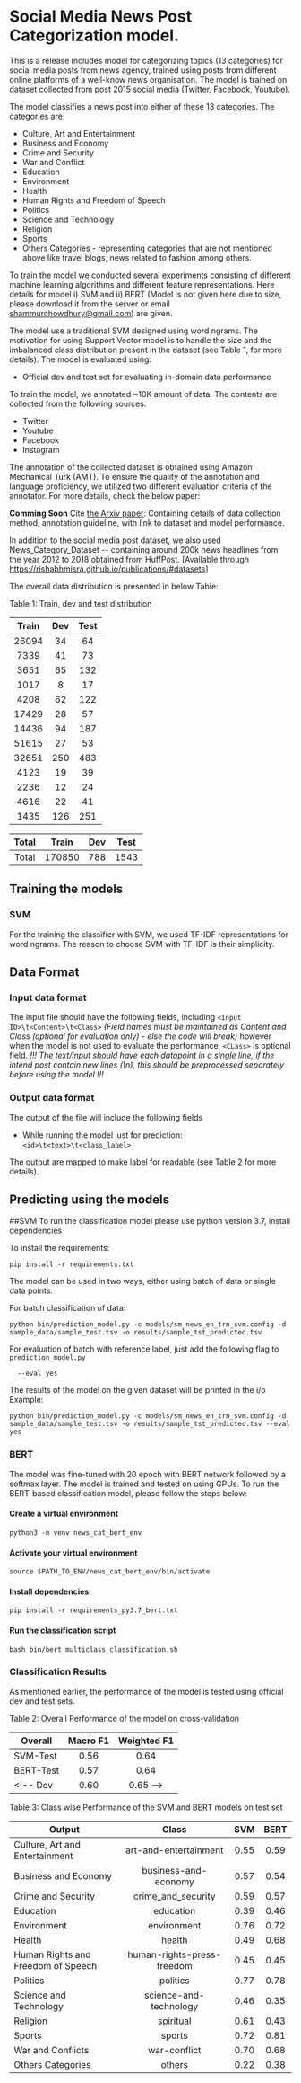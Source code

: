 

# Social Media News Post Categorization model.
This is a release includes model for categorizing topics (13 categories) for social media posts from news agency, trained using posts from different online platforms of a well-know news organisation. The model is trained on dataset collected from post 2015 social media (Twitter, Facebook, Youtube).

The model classifies a news post into either of these 13 categories.
The categories are:
* Culture, Art and Entertainment
* Business and Economy
* Crime and Security
* War and Conflict
* Education
* Environment
* Health
* Human Rights and Freedom of Speech
* Politics
* Science and Technology
* Religion
* Sports
* Others Categories - representing categories that are not mentioned above like travel blogs, news related to fashion among others.


To train the model we conducted several experiments consisting of different machine learning algorithms and different feature representations. Here details for model i) SVM and ii) BERT (Model is not given here due to size, please download it from the server or email shammurchowdhury@gmail.com) are given.

The model use a traditional SVM designed using word ngrams. The motivation for using Support Vector model is to handle the size and the imbalanced class distribution present in the dataset (see Table 1, for more details).
The model is evaluated using:
* Official dev and test set for evaluating in-domain data performance


To train the model, we annotated ~10K amount of data.
The contents are collected from the following sources:
* Twitter
* Youtube
* Facebook
* Instagram

The annotation of the collected dataset is obtained using Amazon Mechanical Turk (AMT). To ensure the quality of the annotation and language proficiency, we utilized two different evaluation criteria of the annotator. For more details, check the below paper:

**Comming Soon**
Cite [the Arxiv paper](https://arxiv.org/):
Containing details of data collection method, annotation guideline, with link to dataset and model performance.
<!-- ```
@inproceedings{shammur2020offensive,
  title={A Multi-Platform Arabic News Comment Dataset for Offensive Language Detection},
  author={Chowdhury, Shammur Absar  and Mubarak, Hamdy and Abdelali, Ahmed and Jung, Soon-gyo and Jansen, Bernard J and Salminen, Joni},
  booktitle={Proceedings of the International Conference on Language Resources and Evaluation (LREC'20)},
  year={2020}
}
``` -->

In addition to the social media post dataset, we also used News_Category_Dataset -- containing around 200k news headlines from the year 2012 to 2018 obtained from HuffPost. [Available through https://rishabhmisra.github.io/publications/#datasets]

The overall data distribution is presented in below Table:

Table 1: Train, dev and test distribution

Train | Dev | Test
:------: | :------:| :------:
26094 | 34 | 64
7339 | 41 | 73
3651 | 65 | 132
1017 | 8 | 17
4208 | 62 | 122
17429 | 28 | 57
14436 | 94 | 187
51615 | 27 | 53
32651 | 250 | 483
4123 | 19 | 39
2236 | 12 | 24
4616 | 22 | 41
1435 | 126 | 251

Total |Train | Dev | Test
:------: |:------: | :------:| :------:
Total | 170850 | 788 | 1543

## Training the models

### SVM
For the training the classifier with SVM, we used TF-IDF representations for word ngrams. The reason to choose SVM with TF-IDF is their simplicity.

## Data Format
### Input data format
The input file should have the following fields, including
`<Input ID>\t<Content>\t<Class>` *(Field names must be maintained as Content and Class (optional for evaluation only) - else the code will break)*
however when the model is not used to evaluate the performance, `<CLass>` is optional field.
*!!! The text/input should have each datapoint in a single line, if the intend post contain new lines (\n), this should be preprocessed separately before using the model !!!*

### Output data format
The output of the file will include the following fields

* While running the model just for prediction:
`<id>\t<text>\t<class_label>`

The output are mapped to make label for readable (see Table 2 for more details).


## Predicting using the models
##SVM
To run the classification model please use python version 3.7, install dependencies

To install the requirements:
```
pip install -r requirements.txt
```

The model can be used in two ways, either using batch of data or single data points.
<!-- Even though for single datapoint the batch processing script can be used, we suggest to use the example provided in `run_airline_post_cat_models_for_single_text.ipynb` -->

For batch classification of data:

```
python bin/prediction_model.py -c models/sm_news_en_trn_svm.config -d sample_data/sample_test.tsv -o results/sample_tst_predicted.tsv
```
For evaluation of batch with reference label, just add
the following flag to `prediction_model.py`

```
  --eval yes
```

The results of the model on the given dataset will be printed in the i/o
Example:
```
python bin/prediction_model.py -c models/sm_news_en_trn_svm.config -d sample_data/sample_test.tsv -o results/sample_tst_predicted.tsv --eval yes
```


### BERT
The model was fine-tuned with 20 epoch with BERT network followed by a softmax layer. The model is trained and tested on using GPUs.
To run the BERT-based classification model, please follow the steps below:

#### Create a virtual environment
```
python3 -m venv news_cat_bert_env
```
#### Activate your virtual environment
```
source $PATH_TO_ENV/news_cat_bert_env/bin/activate
```

#### Install dependencies
```
pip install -r requirements_py3.7_bert.txt
```

#### Run the classification script

```
bash bin/bert_multiclass_classification.sh
```


### Classification Results

As mentioned earlier, the performance of the model is tested using official dev and test sets.

Table 2: Overall Performance of the model on cross-validation


Overall| Macro	F1| Weighted F1
--------| :------: | :------:
SVM-Test | 0.56 | 0.64
BERT-Test | 0.57 | 0.64
<!-- Dev | 0.60 | 0.65 -->


Table 3: Class wise Performance of the SVM and BERT models on test set

Output | Class | SVM | BERT
------| :------: | :------:| :------:
Culture, Art and Entertainment  | art-and-entertainment | 0.55 | 0.59
Business and Economy | business-and-economy | 0.57 | 0.54
Crime and Security | crime_and_security | 0.59 | 0.57
Education | education | 0.39 | 0.46
Environment | environment | 0.76 | 0.72
Health | health | 0.49 | 0.68
Human Rights and Freedom of Speech | human-rights-press-freedom | 0.45 | 0.45
Politics | politics | 0.77 | 0.78
Science and Technology | science-and-technology | 0.46 | 0.35
Religion | spiritual | 0.61 | 0.43
Sports | sports | 0.72 | 0.81
War and Conflicts | war-conflict | 0.70 | 0.68
Others Categories | others | 0.22 | 0.38
